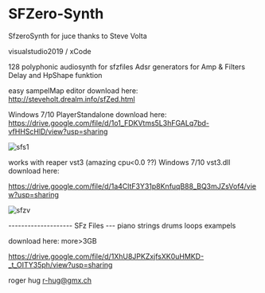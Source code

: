 # SFZero-Synth
SfzeroSynth for juce thanks to Steve Volta

visualstudio2019 / xCode

128 polyphonic audiosynth for sfzfiles 
Adsr generators for Amp & Filters Delay and HpShape funktion


easy sampelMap editor download here:
http://steveholt.drealm.info/sfZed.html

Windows 7/10 PlayerStandalone download here:
https://drive.google.com/file/d/1o1_FDKVtms5L3hFGALq7bd-vfHHScHlD/view?usp=sharing



![sfs1](https://user-images.githubusercontent.com/13609732/162962853-f7f2a639-a1a6-4a5f-9a79-05b9c454a000.PNG)


works with reaper vst3 (amazing cpu<0.0 ??)
Windows 7/10  vst3.dll download here:

https://drive.google.com/file/d/1a4CltF3Y31p8KnfuqB88_BQ3mJZsVof4/view?usp=sharing

![sfzv](https://user-images.githubusercontent.com/13609732/162964267-4f0a440c-ea9e-4e4d-a01a-2c04f817acf6.PNG)





-------------------- SFz Files --- piano strings drums loops exampels 

download here: more>3GB

https://drive.google.com/file/d/1XhU8JPKZxjfsXK0uHMKD-_t_OITY35ph/view?usp=sharing






roger hug
r-hug@gmx.ch
